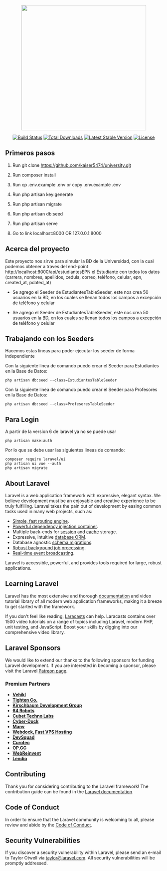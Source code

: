 <p align="center"><a href="https://laravel.com" target="_blank"><img src="https://raw.githubusercontent.com/laravel/art/master/logo-lockup/5%20SVG/2%20CMYK/1%20Full%20Color/laravel-logolockup-cmyk-red.svg" width="400"></a></p>

<p align="center">
<a href="https://travis-ci.org/laravel/framework"><img src="https://travis-ci.org/laravel/framework.svg" alt="Build Status"></a>
<a href="https://packagist.org/packages/laravel/framework"><img src="https://img.shields.io/packagist/dt/laravel/framework" alt="Total Downloads"></a>
<a href="https://packagist.org/packages/laravel/framework"><img src="https://img.shields.io/packagist/v/laravel/framework" alt="Latest Stable Version"></a>
<a href="https://packagist.org/packages/laravel/framework"><img src="https://img.shields.io/packagist/l/laravel/framework" alt="License"></a>
</p>

## Primeros pasos
1. Run git clone https://github.com/kaiser5474/university.git

2. Run composer install

3. Run cp .env.example .env or copy .env.example .env

4. Run php artisan key:generate

5. Run php artisan migrate

6. Run php artisan db:seed

7. Run php artisan serve

8. Go to link localhost:8000 OR 127.0.0.1:8000

## Acerca del proyecto
Este proyecto nos sirve para simular la BD de la Universidad, con la cual podemos obtener a traves del end-point http://localhost:8000/api/estudiantesEPN el Estudiante con todos los datos (carrera, nombres, apellidos, cedula, correo, teléfono, celular, epn, created_at, pdated_at)

- Se agrego el Seeder de EstudiantesTableSeeder, este nos crea 50 usuarios en la BD, en los cuales se llenan todos los campos a excepción de teléfono y celular

- Se agrego el Seeder de EstudiantesTableSeeder, este nos crea 50 usuarios en la BD, en los cuales se llenan todos los campos a excepción de teléfono y celular

## Trabajando con los Seeders
Hacemos estas lineas para poder ejecutar los seeder de forma independiente 

Con la siguiente linea de comando puedo crear el Seeder para Estudiantes en la Base de Datos:
```
php artisan db:seed --class=EstudiantesTableSeeder
```

Con la siguiente linea de comando puedo crear el Seeder para Profesores en la Base de Datos:

```
php artisan db:seed --class=ProfesoresTableSeeder
```

## Para Login
A partir de la version 6 de laravel ya no se puede usar 

```
php artisan make:auth 
```

Por lo que se debe usar las siguientes lineas de comando:

```
composer require laravel/ui
php artisan ui vue --auth
php artisan migrate
```

## About Laravel

Laravel is a web application framework with expressive, elegant syntax. We believe development must be an enjoyable and creative experience to be truly fulfilling. Laravel takes the pain out of development by easing common tasks used in many web projects, such as:

- [Simple, fast routing engine](https://laravel.com/docs/routing).
- [Powerful dependency injection container](https://laravel.com/docs/container).
- Multiple back-ends for [session](https://laravel.com/docs/session) and [cache](https://laravel.com/docs/cache) storage.
- Expressive, intuitive [database ORM](https://laravel.com/docs/eloquent).
- Database agnostic [schema migrations](https://laravel.com/docs/migrations).
- [Robust background job processing](https://laravel.com/docs/queues).
- [Real-time event broadcasting](https://laravel.com/docs/broadcasting).

Laravel is accessible, powerful, and provides tools required for large, robust applications.

## Learning Laravel

Laravel has the most extensive and thorough [documentation](https://laravel.com/docs) and video tutorial library of all modern web application frameworks, making it a breeze to get started with the framework.

If you don't feel like reading, [Laracasts](https://laracasts.com) can help. Laracasts contains over 1500 video tutorials on a range of topics including Laravel, modern PHP, unit testing, and JavaScript. Boost your skills by digging into our comprehensive video library.

## Laravel Sponsors

We would like to extend our thanks to the following sponsors for funding Laravel development. If you are interested in becoming a sponsor, please visit the Laravel [Patreon page](https://patreon.com/taylorotwell).

### Premium Partners

- **[Vehikl](https://vehikl.com/)**
- **[Tighten Co.](https://tighten.co)**
- **[Kirschbaum Development Group](https://kirschbaumdevelopment.com)**
- **[64 Robots](https://64robots.com)**
- **[Cubet Techno Labs](https://cubettech.com)**
- **[Cyber-Duck](https://cyber-duck.co.uk)**
- **[Many](https://www.many.co.uk)**
- **[Webdock, Fast VPS Hosting](https://www.webdock.io/en)**
- **[DevSquad](https://devsquad.com)**
- **[Curotec](https://www.curotec.com/services/technologies/laravel/)**
- **[OP.GG](https://op.gg)**
- **[WebReinvent](https://webreinvent.com/?utm_source=laravel&utm_medium=github&utm_campaign=patreon-sponsors)**
- **[Lendio](https://lendio.com)**

## Contributing

Thank you for considering contributing to the Laravel framework! The contribution guide can be found in the [Laravel documentation](https://laravel.com/docs/contributions).

## Code of Conduct

In order to ensure that the Laravel community is welcoming to all, please review and abide by the [Code of Conduct](https://laravel.com/docs/contributions#code-of-conduct).

## Security Vulnerabilities

If you discover a security vulnerability within Laravel, please send an e-mail to Taylor Otwell via [taylor@laravel.com](mailto:taylor@laravel.com). All security vulnerabilities will be promptly addressed.

